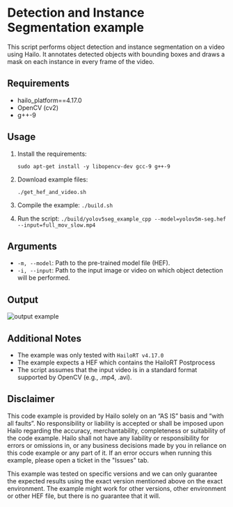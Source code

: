 Detection and Instance Segmentation example
===========================================

This script performs object detection and instance segmentation on a video using Hailo.
It annotates detected objects with bounding boxes and draws a mask on each instance in every frame of the video.

Requirements
------------

- hailo_platform==4.17.0
- OpenCV (cv2)
- g++-9
 

Usage
-----

1. Install the requirements:
    ```shell script
    sudo apt-get install -y libopencv-dev gcc-9 g++-9
    ```

2. Download example files:
    ```shell script
    ./get_hef_and_video.sh
    ```

3. Compile the example:
    `./build.sh`

4. Run the script:
    `./build/yolov5seg_example_cpp --model=yolov5m-seg.hef --input=full_mov_slow.mp4`

Arguments
---------

- ``-m, --model``: Path to the pre-trained model file (HEF).
- ``-i, --input``: Path to the input image or video on which object detection will be performed.


Output
------
![output example](./processed_video.gif)

Additional Notes
----------------

- The example was only tested with ``HailoRT v4.17.0``
- The example expects a HEF which contains the HailoRT Postprocess
- The script assumes that the input video is in a standard format supported by OpenCV (e.g., .mp4, .avi).

Disclaimer
----------
This code example is provided by Hailo solely on an “AS IS” basis and “with all faults”. No responsibility or liability is accepted or shall be imposed upon Hailo regarding the accuracy, merchantability, completeness or suitability of the code example. Hailo shall not have any liability or responsibility for errors or omissions in, or any business decisions made by you in reliance on this code example or any part of it. If an error occurs when running this example, please open a ticket in the "Issues" tab.

This example was tested on specific versions and we can only guarantee the expected results using the exact version mentioned above on the exact environment. The example might work for other versions, other environment or other HEF file, but there is no guarantee that it will.

